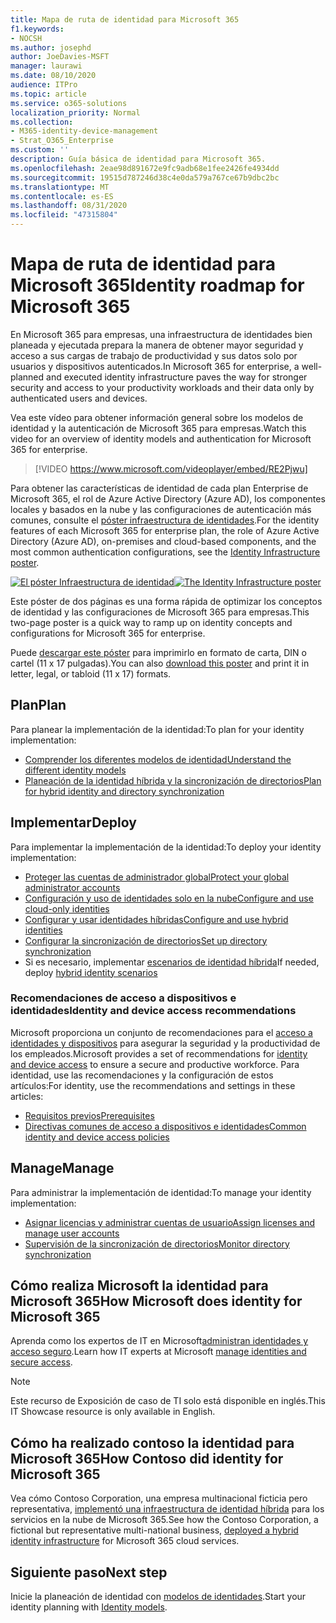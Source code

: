 ```yaml
---
title: Mapa de ruta de identidad para Microsoft 365
f1.keywords:
- NOCSH
ms.author: josephd
author: JoeDavies-MSFT
manager: laurawi
ms.date: 08/10/2020
audience: ITPro
ms.topic: article
ms.service: o365-solutions
localization_priority: Normal
ms.collection:
- M365-identity-device-management
- Strat_O365_Enterprise
ms.custom: ''
description: Guía básica de identidad para Microsoft 365.
ms.openlocfilehash: 2eae98d891672e9fc9adb68e1fee2426fe4934dd
ms.sourcegitcommit: 19515d787246d38c4e0da579a767ce67b9dbc2bc
ms.translationtype: MT
ms.contentlocale: es-ES
ms.lasthandoff: 08/31/2020
ms.locfileid: "47315804"
---
```

# <a name="identity-roadmap-for-microsoft-365"></a><span data-ttu-id="af57c-103">Mapa de ruta de identidad para Microsoft 365</span><span class="sxs-lookup"><span data-stu-id="af57c-103">Identity roadmap for Microsoft 365</span></span>

<span data-ttu-id="af57c-104">En Microsoft 365 para empresas, una infraestructura de identidades bien planeada y ejecutada prepara la manera de obtener mayor seguridad y acceso a sus cargas de trabajo de productividad y sus datos solo por usuarios y dispositivos autenticados.</span><span class="sxs-lookup"><span data-stu-id="af57c-104">In Microsoft 365 for enterprise, a well-planned and executed identity infrastructure paves the way for stronger security and access to your productivity workloads and their data only by authenticated users and devices.</span></span>

<span data-ttu-id="af57c-105">Vea este vídeo para obtener información general sobre los modelos de identidad y la autenticación de Microsoft 365 para empresas.</span><span class="sxs-lookup"><span data-stu-id="af57c-105">Watch this video for an overview of identity models and authentication for Microsoft 365 for enterprise.</span></span>

<span data-ttu-id="af57c-106"><p> </p></span><span class="sxs-lookup"><span data-stu-id="af57c-106"><p> </p></span></span>

> [!VIDEO https://www.microsoft.com/videoplayer/embed/RE2Pjwu]

<span data-ttu-id="af57c-107">Para obtener las características de identidad de cada plan Enterprise de Microsoft 365, el rol de Azure Active Directory (Azure AD), los componentes locales y basados en la nube y las configuraciones de autenticación más comunes, consulte el [póster infraestructura de identidades](../downloads/m365e-identity-infra.pdf).</span><span class="sxs-lookup"><span data-stu-id="af57c-107">For the identity features of each Microsoft 365 for enterprise plan, the role of Azure Active Directory (Azure AD), on-premises and cloud-based components, and the most common authentication configurations, see the [Identity Infrastructure poster](../downloads/m365e-identity-infra.pdf).</span></span>

<span data-ttu-id="af57c-108">[![El póster Infraestructura de identidad](../downloads/m365e-identity-infra.png)](../downloads/m365e-identity-infra.pdf)</span><span class="sxs-lookup"><span data-stu-id="af57c-108">[![The Identity Infrastructure poster](../downloads/m365e-identity-infra.png)](../downloads/m365e-identity-infra.pdf)</span></span>

<span data-ttu-id="af57c-109">Este póster de dos páginas es una forma rápida de optimizar los conceptos de identidad y las configuraciones de Microsoft 365 para empresas.</span><span class="sxs-lookup"><span data-stu-id="af57c-109">This two-page poster is a quick way to ramp up on identity concepts and configurations for Microsoft 365 for enterprise.</span></span>

<span data-ttu-id="af57c-110">Puede [descargar este póster](https://github.com/MicrosoftDocs/microsoft-365-docs/raw/public/microsoft-365/downloads/m365e-identity-infra.pdf) para imprimirlo en formato de carta, DIN o cartel (11 x 17 pulgadas).</span><span class="sxs-lookup"><span data-stu-id="af57c-110">You can also [download this poster](https://github.com/MicrosoftDocs/microsoft-365-docs/raw/public/microsoft-365/downloads/m365e-identity-infra.pdf) and print it in letter, legal, or tabloid (11 x 17) formats.</span></span>

## <a name="plan"></a><span data-ttu-id="af57c-111">Plan</span><span class="sxs-lookup"><span data-stu-id="af57c-111">Plan</span></span>

<span data-ttu-id="af57c-112">Para planear la implementación de la identidad:</span><span class="sxs-lookup"><span data-stu-id="af57c-112">To plan for your identity implementation:</span></span>

- [<span data-ttu-id="af57c-113">Comprender los diferentes modelos de identidad</span><span class="sxs-lookup"><span data-stu-id="af57c-113">Understand the different identity models</span></span>](about-microsoft-365-identity.md)
- [<span data-ttu-id="af57c-114">Planeación de la identidad híbrida y la sincronización de directorios</span><span class="sxs-lookup"><span data-stu-id="af57c-114">Plan for hybrid identity and directory synchronization</span></span>](plan-for-directory-synchronization.md)

## <a name="deploy"></a><span data-ttu-id="af57c-115">Implementar</span><span class="sxs-lookup"><span data-stu-id="af57c-115">Deploy</span></span>

<span data-ttu-id="af57c-116">Para implementar la implementación de la identidad:</span><span class="sxs-lookup"><span data-stu-id="af57c-116">To deploy your identity implementation:</span></span>

- [<span data-ttu-id="af57c-117">Proteger las cuentas de administrador global</span><span class="sxs-lookup"><span data-stu-id="af57c-117">Protect your global administrator accounts</span></span>](protect-your-global-administrator-accounts.md)
- [<span data-ttu-id="af57c-118">Configuración y uso de identidades solo en la nube</span><span class="sxs-lookup"><span data-stu-id="af57c-118">Configure and use cloud-only identities</span></span>](cloud-only-identities.md)
- [<span data-ttu-id="af57c-119">Configurar y usar identidades híbridas</span><span class="sxs-lookup"><span data-stu-id="af57c-119">Configure and use hybrid identities</span></span>](prepare-for-directory-synchronization.md)
- [<span data-ttu-id="af57c-120">Configurar la sincronización de directorios</span><span class="sxs-lookup"><span data-stu-id="af57c-120">Set up directory synchronization</span></span>](set-up-directory-synchronization.md)
- <span data-ttu-id="af57c-121">Si es necesario, implementar [escenarios de identidad híbrida](hybrid-solutions.md)</span><span class="sxs-lookup"><span data-stu-id="af57c-121">If needed, deploy [hybrid identity scenarios](hybrid-solutions.md)</span></span>

### <a name="identity-and-device-access-recommendations"></a><span data-ttu-id="af57c-122">Recomendaciones de acceso a dispositivos e identidades</span><span class="sxs-lookup"><span data-stu-id="af57c-122">Identity and device access recommendations</span></span>

<span data-ttu-id="af57c-123">Microsoft proporciona un conjunto de recomendaciones para el [acceso a identidades y dispositivos](microsoft-365-policies-configurations.md) para asegurar la seguridad y la productividad de los empleados.</span><span class="sxs-lookup"><span data-stu-id="af57c-123">Microsoft provides a set of recommendations for [identity and device access](microsoft-365-policies-configurations.md) to ensure a secure and productive workforce.</span></span> <span data-ttu-id="af57c-124">Para identidad, use las recomendaciones y la configuración de estos artículos:</span><span class="sxs-lookup"><span data-stu-id="af57c-124">For identity, use the recommendations and settings in these articles:</span></span>

- [<span data-ttu-id="af57c-125">Requisitos previos</span><span class="sxs-lookup"><span data-stu-id="af57c-125">Prerequisites</span></span>](identity-access-prerequisites.md)
- [<span data-ttu-id="af57c-126">Directivas comunes de acceso a dispositivos e identidades</span><span class="sxs-lookup"><span data-stu-id="af57c-126">Common identity and device access policies</span></span>](identity-access-policies.md)

## <a name="manage"></a><span data-ttu-id="af57c-127">Manage</span><span class="sxs-lookup"><span data-stu-id="af57c-127">Manage</span></span>

<span data-ttu-id="af57c-128">Para administrar la implementación de identidad:</span><span class="sxs-lookup"><span data-stu-id="af57c-128">To manage your identity implementation:</span></span>

- [<span data-ttu-id="af57c-129">Asignar licencias y administrar cuentas de usuario</span><span class="sxs-lookup"><span data-stu-id="af57c-129">Assign licenses and manage user accounts</span></span>](assign-licenses-to-user-accounts.md)
- [<span data-ttu-id="af57c-130">Supervisión de la sincronización de directorios</span><span class="sxs-lookup"><span data-stu-id="af57c-130">Monitor directory synchronization</span></span>](view-directory-synchronization-status.md)

## <a name="how-microsoft-does-identity-for-microsoft-365"></a><span data-ttu-id="af57c-131">Cómo realiza Microsoft la identidad para Microsoft 365</span><span class="sxs-lookup"><span data-stu-id="af57c-131">How Microsoft does identity for Microsoft 365</span></span>

<span data-ttu-id="af57c-132">Aprenda como los expertos de IT en Microsoft[administran identidades y acceso seguro](https://www.microsoft.com/en-us/itshowcase/managing-user-identities-and-secure-access-at-microsoft).</span><span class="sxs-lookup"><span data-stu-id="af57c-132">Learn how IT experts at Microsoft [manage identities and secure access](https://www.microsoft.com/en-us/itshowcase/managing-user-identities-and-secure-access-at-microsoft).</span></span>

>[!Note]
><span data-ttu-id="af57c-133">Este recurso de Exposición de caso de TI solo está disponible en inglés.</span><span class="sxs-lookup"><span data-stu-id="af57c-133">This IT Showcase resource is only available in English.</span></span>
>

## <a name="how-contoso-did-identity-for-microsoft-365"></a><span data-ttu-id="af57c-134">Cómo ha realizado contoso la identidad para Microsoft 365</span><span class="sxs-lookup"><span data-stu-id="af57c-134">How Contoso did identity for Microsoft 365</span></span>

<span data-ttu-id="af57c-135">Vea cómo Contoso Corporation, una empresa multinacional ficticia pero representativa, [implementó una infraestructura de identidad híbrida](contoso-identity.md) para los servicios en la nube de Microsoft 365.</span><span class="sxs-lookup"><span data-stu-id="af57c-135">See how the Contoso Corporation, a fictional but representative multi-national business, [deployed a hybrid identity infrastructure](contoso-identity.md) for Microsoft 365 cloud services.</span></span>

## <a name="next-step"></a><span data-ttu-id="af57c-136">Siguiente paso</span><span class="sxs-lookup"><span data-stu-id="af57c-136">Next step</span></span>

<span data-ttu-id="af57c-137">Inicie la planeación de identidad con [modelos de identidades](about-microsoft-365-identity.md).</span><span class="sxs-lookup"><span data-stu-id="af57c-137">Start your identity planning with [Identity models](about-microsoft-365-identity.md).</span></span>
